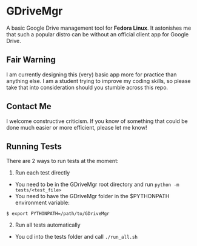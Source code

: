 # GDriveMgr

A basic Google Drive management tool for **Fedora Linux**. It astonishes me that such a popular distro can be without an official client app for Google Drive.

## Fair Warning
I am currently designing this (very) basic app more for practice than anything else. I am a student trying to improve my coding skills, so please take that into consideration should you stumble across this repo.

## Contact Me
I welcome constructive criticism. If you know of something that could be done much easier or more efficient, please let me know!

## Running Tests
There are 2 ways to run tests at the moment:
1. Run each test directly
  * You need to be in the GDriveMgr root directory and run `python -m tests/<test_file>`
  * You need to have the GDriveMgr folder in the $PYTHONPATH environment variable:
  ```
  $ export PYTHONPATH=/path/to/GDriveMgr
  ```

2. Run all tests automatically
  * You cd into the tests folder and call `./run_all.sh`

